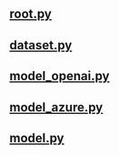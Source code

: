 ## [root.py](./root.py)

## [dataset.py](./dataset.py)

## [model_openai.py](./model_openai.py)

## [model_azure.py](./model_azure.py)

## [model.py](./model.py)
